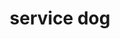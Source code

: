 ---
layout: smileys&emotion
title: service dog
emoji: service_dog
permalink: 🐕‍🦺.html
image: assets/img/3moji/service_dog.png
---